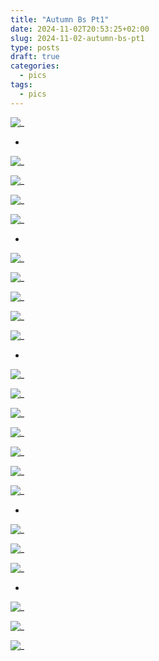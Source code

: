 ```yaml
---
title: "Autumn Bs Pt1"
date: 2024-11-02T20:53:25+02:00
slug: 2024-11-02-autumn-bs-pt1
type: posts
draft: true
categories:
  - pics
tags:
  - pics
---
```



![_](/images/Autumn-bs-pt1/09-03-1.jpg)

-

![_](/images/Autumn-bs-pt1/09-27-1.jpg)

![_](/images/Autumn-bs-pt1/09-27-2.jpg)

![_](/images/Autumn-bs-pt1/09-27-3.jpg)

![_](/images/Autumn-bs-pt1/09-28-4.jpg)

-

![_](/images/Autumn-bs-pt1/10-06-1.jpg)

![_](/images/Autumn-bs-pt1/10-06-2.jpg)

![_](/images/Autumn-bs-pt1/10-06-3.jpg)



![_](/images/Autumn-bs-pt1/10-06-5.jpg)

![_](/images/Autumn-bs-pt1/10-06-4.jpg)

-

![_](/images/Autumn-bs-pt1/10-06-6.jpg)

![_](/images/Autumn-bs-pt1/10-06-7.jpg)

![_](/images/Autumn-bs-pt1/10-06-8.jpg)

![_](/images/Autumn-bs-pt1/10-06-9.jpg)

![_](/images/Autumn-bs-pt1/10-06-10.jpg)

![_](/images/Autumn-bs-pt1/10-06-11.jpg)

![_](/images/Autumn-bs-pt1/10-06-12.jpg)

-

![_](/images/Autumn-bs-pt1/10-21-1.jpg)

![_](/images/Autumn-bs-pt1/10-21-2.jpg)

![_](/images/Autumn-bs-pt1/10-21-3.jpg)

-

![_](/images/Autumn-bs-pt1/10-28-1.jpg)

![_](/images/Autumn-bs-pt1/10-28-2.jpg)

![_](/images/Autumn-bs-pt1/10-28-3.jpg)